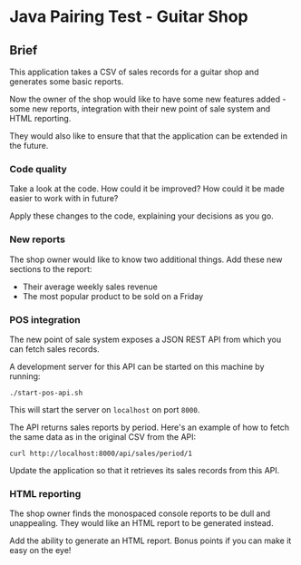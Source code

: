 # Java Pairing Test - Guitar Shop


## Brief
This application takes a CSV of sales records for a guitar shop and generates some basic reports.

Now the owner of the shop would like to have some new features added - some new reports, integration with their new
point of sale system and HTML reporting.

They would also like to ensure that that the application can be extended in the future. 

### Code quality 
Take a look at the code. How could it be improved? How could it be made easier to work with in future?

Apply these changes to the code, explaining your decisions as you go.

### New reports
The shop owner would like to know two additional things. Add these new sections to the report:

* Their average weekly sales revenue
* The most popular product to be sold on a Friday

### POS integration
The new point of sale system exposes a JSON REST API from which you can fetch sales records.

A development server for this API can be started on this machine by running:

`./start-pos-api.sh`

This will start the server on `localhost` on port `8000`.

The API returns sales reports by period.
Here's an example of how to fetch the same data as in the original CSV from the API:

`curl http://localhost:8000/api/sales/period/1`

Update the application so that it retrieves its sales records from this API.


### HTML reporting
The shop owner finds the monospaced console reports to be dull and unappealing. They would like an HTML report to be
generated instead.

Add the ability to generate an HTML report. Bonus points if you can make it easy on the eye!


